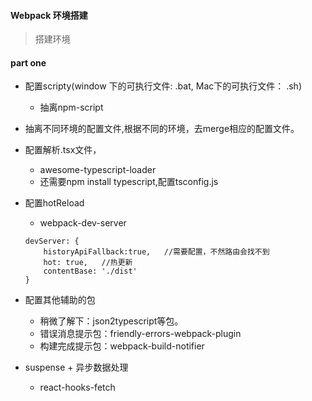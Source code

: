 #### Webpack 环境搭建
> 搭建环境

#### part one
* 配置scripty(window 下的可执行文件: .bat, Mac下的可执行文件： .sh)
    * 抽离npm-script
* 抽离不同环境的配置文件,根据不同的环境，去merge相应的配置文件。
* 配置解析.tsx文件，
    * awesome-typescript-loader
    * 还需要npm install typescript,配置tsconfig.js
* 配置hotReload
    * webpack-dev-server
    ```
    devServer: {
        historyApiFallback:true,   //需要配置，不然路由会找不到
        hot: true,   //热更新
        contentBase: './dist'
    }
    ```
* 配置其他辅助的包
    * 稍微了解下：json2typescript等包。
    * 错误消息提示包：friendly-errors-webpack-plugin
    * 构建完成提示包：webpack-build-notifier

* suspense + 异步数据处理
    * react-hooks-fetch 
